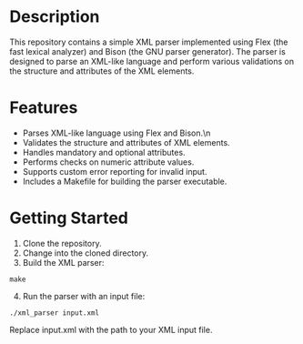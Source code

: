# Description
This repository contains a simple XML parser implemented using Flex (the fast lexical analyzer) and Bison (the GNU parser generator). The parser is designed to parse an XML-like language and perform various validations on the structure and attributes of the XML elements.

# Features
- Parses XML-like language using Flex and Bison.\n
- Validates the structure and attributes of XML elements.
- Handles mandatory and optional attributes.
- Performs checks on numeric attribute values.
- Supports custom error reporting for invalid input.
- Includes a Makefile for building the parser executable.

# Getting Started
1. Clone the repository.
2. Change into the cloned directory.
3. Build the XML parser:

```
make
```
4. Run the parser with an input file:
```
./xml_parser input.xml
```
Replace input.xml with the path to your XML input file.
